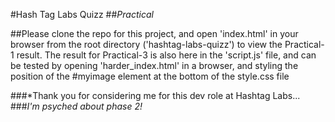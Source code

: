 #Hash Tag Labs Quizz
##*Practical*

##Please clone the repo for this project, and open 'index.html' in your browser from the root directory ('hashtag-labs-quizz') to view the Practical-1 result. The result for Practical-3 is also here in the 'script.js' file, and can be tested by opening 'harder_index.html' in a browser, and styling the position of the #myimage element at the bottom of the style.css file


###*Thank you for considering me for this dev role at Hashtag Labs...
###*I'm psyched about phase 2!*

